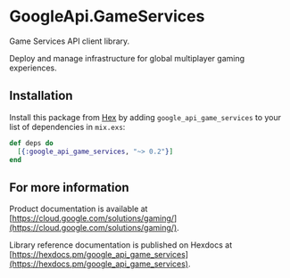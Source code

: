 # GoogleApi.GameServices

Game Services API client library.

Deploy and manage infrastructure for global multiplayer gaming experiences.

## Installation

Install this package from [Hex](https://hex.pm) by adding
`google_api_game_services` to your list of dependencies in `mix.exs`:

```elixir
def deps do
  [{:google_api_game_services, "~> 0.2"}]
end
```

## For more information

Product documentation is available at [https://cloud.google.com/solutions/gaming/](https://cloud.google.com/solutions/gaming/).

Library reference documentation is published on Hexdocs at
[https://hexdocs.pm/google_api_game_services](https://hexdocs.pm/google_api_game_services).
